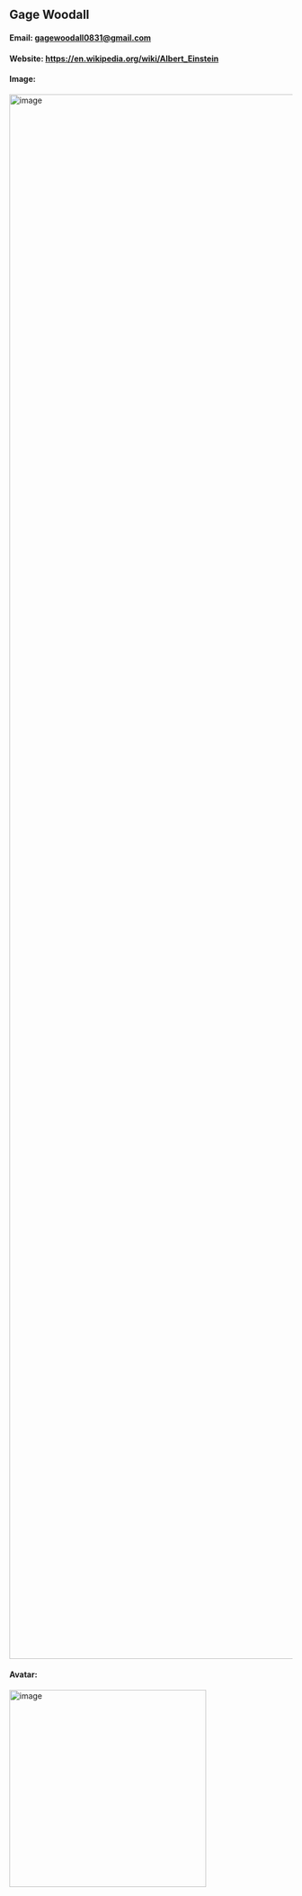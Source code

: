 ## Gage Woodall

#### Email: gagewoodall0831@gmail.com

#### Website: https://en.wikipedia.org/wiki/Albert_Einstein

#### Image:

<img width="1284" height="2778" alt="image" src="https://github.com/user-attachments/assets/63391769-8fc8-40ea-83a1-5f9ef2405798" />

#### Avatar:

<img width="350" height="350" alt="image" src="https://github.com/user-attachments/assets/230d200d-f5b4-4026-ac7c-6ef53ca4ac8c" />
